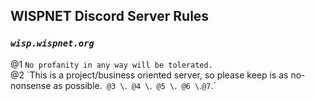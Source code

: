 ## WISPNET Discord Server Rules
### *`wisp.wispnet.org`*
@1 `No profanity in any way will be tolerated.` \
@2 \`This is a project/business oriented server, so please keep is as no- nonsense as possible.`
@3 \`.`
@4 \`.`
@5 \`.`
@6 \`.`
@7 `.`
